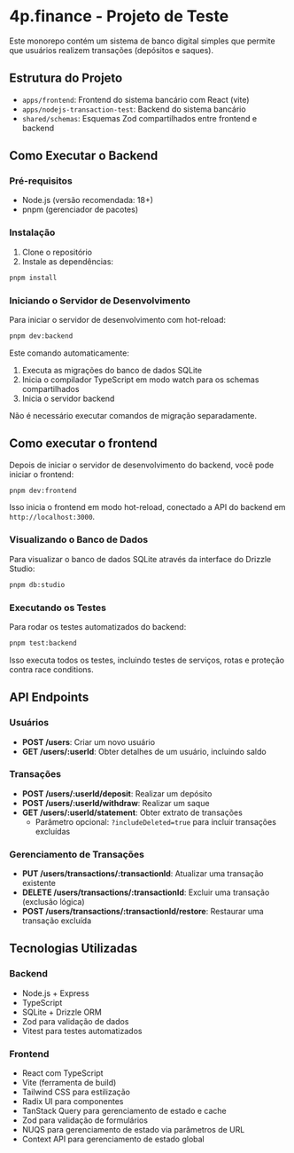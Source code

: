 # 4p.finance - Projeto de Teste

Este monorepo contém um sistema de banco digital simples que permite que usuários realizem transações (depósitos e saques).

## Estrutura do Projeto

- `apps/frontend`: Frontend do sistema bancário com React (vite)
- `apps/nodejs-transaction-test`: Backend do sistema bancário
- `shared/schemas`: Esquemas Zod compartilhados entre frontend e backend

## Como Executar o Backend

### Pré-requisitos

- Node.js (versão recomendada: 18+)
- pnpm (gerenciador de pacotes)

### Instalação

1. Clone o repositório
2. Instale as dependências:

```bash
pnpm install
```

### Iniciando o Servidor de Desenvolvimento

Para iniciar o servidor de desenvolvimento com hot-reload:

```bash
pnpm dev:backend
```

Este comando automaticamente:

1. Executa as migrações do banco de dados SQLite
2. Inicia o compilador TypeScript em modo watch para os schemas compartilhados
3. Inicia o servidor backend

Não é necessário executar comandos de migração separadamente.

## Como executar o frontend

Depois de iniciar o servidor de desenvolvimento do backend, você pode iniciar o frontend:

```bash
pnpm dev:frontend
```

Isso inicia o frontend em modo hot-reload, conectado a API do backend em `http://localhost:3000`.

### Visualizando o Banco de Dados

Para visualizar o banco de dados SQLite através da interface do Drizzle Studio:

```bash
pnpm db:studio
```

### Executando os Testes

Para rodar os testes automatizados do backend:

```bash
pnpm test:backend
```

Isso executa todos os testes, incluindo testes de serviços, rotas e proteção contra race conditions.

## API Endpoints

### Usuários

- **POST /users**: Criar um novo usuário
- **GET /users/:userId**: Obter detalhes de um usuário, incluindo saldo

### Transações

- **POST /users/:userId/deposit**: Realizar um depósito
- **POST /users/:userId/withdraw**: Realizar um saque
- **GET /users/:userId/statement**: Obter extrato de transações
  - Parâmetro opcional: `?includeDeleted=true` para incluir transações excluídas

### Gerenciamento de Transações

- **PUT /users/transactions/:transactionId**: Atualizar uma transação existente
- **DELETE /users/transactions/:transactionId**: Excluir uma transação (exclusão lógica)
- **POST /users/transactions/:transactionId/restore**: Restaurar uma transação excluída

## Tecnologias Utilizadas

### Backend

- Node.js + Express
- TypeScript
- SQLite + Drizzle ORM
- Zod para validação de dados
- Vitest para testes automatizados

### Frontend

- React com TypeScript
- Vite (ferramenta de build)
- Tailwind CSS para estilização
- Radix UI para componentes
- TanStack Query para gerenciamento de estado e cache
- Zod para validação de formulários
- NUQS para gerenciamento de estado via parâmetros de URL
- Context API para gerenciamento de estado global
